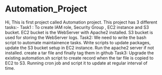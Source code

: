 # Automation_Project
Hi, 
This is first project called Automation project. This project has 3 different tasks:- 
Task1 : To create IAM role, Security Group , EC2 instance and S3 bucket. EC2 bucket is the WebServer with Apache2 installed. S3 bucket is used for storing the WebServer logs.
Task2: We need to write the bash script to automate maintainence tasks. Write scripts to update packages, update the S3 bucket setup in EC2 instance. Run the apache2 server if not installed. create a tar file and finally tag them in github
Task3: Upgrade the existing automation.sh script to create record when the tar file is copied to EC2 to S3. Running cron job and script it to update at regular interval of time.
